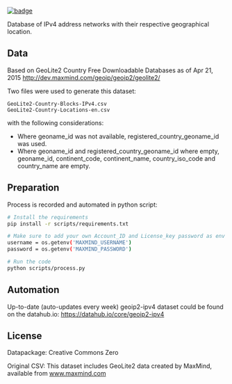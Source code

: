<a className="gh-badge" href="https://datahub.io/core/geoip2-ipv4"><img src="https://badgen.net/badge/icon/View%20on%20datahub.io/orange?icon=https://datahub.io/datahub-cube-badge-icon.svg&label&scale=1.25" alt="badge" /></a>

Database of IPv4 address networks with their respective geographical location.

## Data

Based on GeoLite2 Country Free Downloadable Databases as of Apr 21, 2015 http://dev.maxmind.com/geoip/geoip2/geolite2/

Two files were used to generate this dataset: 

```
GeoLite2-Country-Blocks-IPv4.csv  
GeoLite2-Country-Locations-en.csv  
```

with the following considerations:  

- Where geoname_id was not available, registered_country_geoname_id was used.
- Where geoname_id and registered_country_geoname_id where empty, geoname_id, continent_code, continent_name, country_iso_code and country_name are empty.

## Preparation

Process is recorded and automated in python script:

```bash
# Install the requirements
pip install -r scripts/requirements.txt

# Make sure to add your own Account_ID and License_key password as env variables
username = os.getenv('MAXMIND_USERNAME')
password = os.getenv('MAXMIND_PASSWORD')

# Run the code 
python scripts/process.py
```

## Automation
Up-to-date (auto-updates every week) geoip2-ipv4 dataset could be found on the datahub.io: https://datahub.io/core/geoip2-ipv4

## License

Datapackage: Creative Commons Zero 

Original CSV: This dataset includes GeoLite2 data created by MaxMind, available from www.maxmind.com
